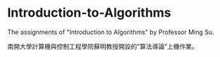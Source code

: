 # Introduction-to-Algorithms
The assignments of "Introduction to Algorithms" by Professor Ming Su.



南開大學計算機與控制工程學院蘇明教授開設的“算法導論”上機作業。